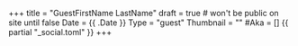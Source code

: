 +++
title = "GuestFirstName LastName"
draft = true # won't be public on site until false
Date = {{ .Date }}
Type = "guest"
Thumbnail = ""
#Aka = []
{{ partial "_social.toml" }}
+++
